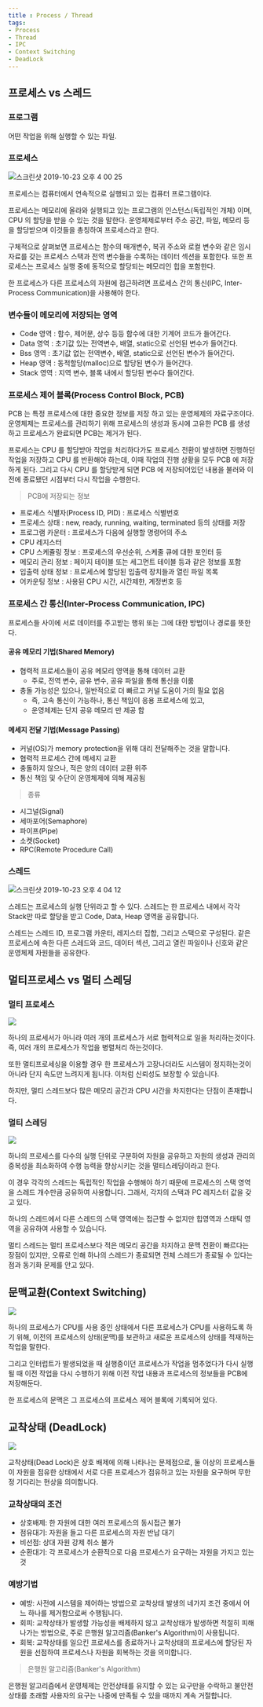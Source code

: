 ```yaml
---
title : Process / Thread
tags:
- Process
- Thread
- IPC
- Context Switching
- DeadLock
---  
```


## 프로세스 vs 스레드

### 프로그램

어떤 작업을 위해 실행할 수 있는 파일.

### 프로세스

![스크린샷 2019-10-23 오후 4 00 25](https://user-images.githubusercontent.com/44635266/67366333-414a1700-f5ae-11e9-855c-6ebc40c3740c.png)

프로세스는 컴퓨터에서 연속적으로 실행되고 있는 컴퓨터 프로그램이다.

프로세스는 메모리에 올라와 실행되고 있는 프로그램의 인스턴스(독립적인 개체)
이며, CPU 의 할당을 받을 수 있는 것을 말한다. 운영체제로부터 주소 공간, 파일, 메모리 등을 할당받으며 이것들을 총칭하여 프로세스라고 한다.

구체적으로 살펴보면 프로세스는 함수의 매개변수, 복귀 주소와 로컬 변수와 같은 임시 자료를 갖는 프로세스 스택과 전역 변수들을 수록하는 데이터 섹션을 포함한다. 또한 프로세스는 프로세스 실행 중에 동적으로 할당되는 메모리인 힙을 포함한다.

한 프로세스가 다른 프로세스의 자원에 접근하려면 프로세스 간의 통신(IPC, Inter-Process Communication)을 사용해야 한다.

### 변수들이 메모리에 저장되는 영역

* Code 영역 : 함수, 제어문, 상수 등등 함수에 대한 기계어 코드가 들어간다.
* Data 영역 : 초기값 있는 전역변수, 배열, static으로 선언된 변수가 들어간다.
* Bss 영역 : 초기값 없는 전역변수, 배열, static으로 선언된 변수가 들어간다.
* Heap 영역 : 동적할당(malloc)으로 할당된 변수가 들어간다.
* Stack 영역 : 지역 변수, 블록 내에서 할당된 변수다 들어간다.

### 프로세스 제어 블록(Process Control Block, PCB)

PCB 는 특정 프로세스에 대한 중요한 정보를 저장 하고 있는 운영체제의 자료구조이다. 운영체제는 프로세스를 관리하기 위해 프로세스의 생성과 동시에 고유한 PCB 를 생성 하고 프로세스가 완료되면 PCB는 제거가 된다.

프로세스는 CPU 를 할당받아 작업을 처리하다가도 프로세스 전환이 발생하면 진행하던 작업을 저장하고 CPU 를 반환해야 하는데, 이때 작업의 진행 상황을 모두 PCB 에 저장하게 된다. 그리고 다시 CPU 를 할당받게 되면 PCB 에 저장되어있던 내용을 불러와 이전에 종료됐던 시점부터 다시 작업을 수행한다.

> PCB에 저장되는 정보

* 프로세스 식별자(Process ID, PID) : 프로세스 식별번호
* 프로세스 상태 : new, ready, running, waiting, terminated 등의 상태를 저장
* 프로그램 카운터 : 프로세스가 다음에 실행할 명령어의 주소
* CPU 레지스터
* CPU 스케쥴링 정보 : 프로세스의 우선순위, 스케줄 큐에 대한 포인터 등
* 메모리 관리 정보 : 페이지 테이블 또는 세그먼트 테이블 등과 같은 정보를 포함
* 입출력 상태 정보 : 프로세스에 할당된 입출력 장치들과 열린 파일 목록
* 어카운팅 정보 : 사용된 CPU 시간, 시간제한, 계정번호 등

### 프로세스 간 통신(Inter-Process Communication, IPC)

프로세스들 사이에 서로 데이터를 주고받는 행위 또는 그에 대한 방법이나 경로를 뜻한다.

#### 공유 메모리 기법(Shared Memory)

* 협력적 프로세스들이 공유 메모리 영역을 통해 데이터 교환
  * 주로, 전역 변수, 공유 변수, 공유 파일을 통해 통신을 이룸
* 충돌 가능성은 있으나, 일반적으로 더 빠르고 커널 도움이 거의 필요 없음
  * 즉, 고속 통신이 가능하나, 통신 책임이 응용 프로세스에 있고, 
  * 운영체제는 단지 공유 메모리 만 제공 함

#### 메세지 전달 기법(Message Passing)

* 커널(OS)가 memory protection을 위해 대리 전달해주는 것을 말합니다.
* 협력적 프로세스 간에 메세지 교환
* 충돌하지 않으나, 적은 양의 데이터 교환 위주
* 통신 책임 및 수단이 운영체제에 의해 제공됨

> 종류

* 시그널(Signal)
* 세마포어(Semaphore)
* 파이프(Pipe)
* 소켓(Socket)
* RPC(Remote Procedure Call)

### 스레드

![스크린샷 2019-10-23 오후 4 04 12](https://user-images.githubusercontent.com/44635266/67366618-c8978a80-f5ae-11e9-8bfe-3545c084f36c.png)

스레드는 프로세스의 실행 단위라고 할 수 있다. 스레드는 한 프로세스 내에서 각각 Stack만 따로 할당을 받고 Code, Data, Heap 영역을 공유합니다.

스레드는 스레드 ID, 프로그램 카운터, 레지스터 집합, 그리고 스택으로 구성된다. 같은 프로세스에 속한 다른 스레드와 코드, 데이터 섹션, 그리고 열린 파일이나 신호와 같은 운영체제 자원들을 공유한다.


## 멀티프로세스 vs 멀티 스레딩

### 멀티 프로세스

![](https://user-images.githubusercontent.com/44635266/67367760-1a411480-f5b1-11e9-917d-f06d76e25344.png)

하나의 프로세서가 아니라 여러 개의 프로세스가 서로 협력적으로 일을 처리하는것이다. 즉, 여러 개의 프로세스가 작업을 병렬처리 하는것이다.

또한 멀티프로세싱을 이용할 경우 한 프로세스가 고장나더라도 시스템이 정지하는것이 아니라 단지 속도만 느려지게 됩니다. 이처럼 신뢰성도 보장할 수 있습니다.

하지만, 멀티 스레드보다 많은 메모리 공간과 CPU 시간을 차지한다는 단점이 존재합니다.

### 멀티 스레딩

![](https://user-images.githubusercontent.com/44635266/67368282-05b14c00-f5b2-11e9-9cc2-245551555d57.png)

하나의 프로세스를 다수의 실행 단위로 구분하여 자원을 공유하고 자원의 생성과 관리의 중복성을 최소화하여 수행 능력을 향상시키는 것을 멀티스레딩이라고 한다.

이 경우 각각의 스레드는 독립적인 작업을 수행해야 하기 때문에 프로세스의 스택 영역을 스레드 개수만큼 공유하여 사용합니다. 그래서, 각자의 스택과 PC 레지스터 값을 갖고 있다.

하나의 스레드에서 다른 스레드의 스택 영역에는 접근할 수 없지만 힙영역과 스태틱 영역을 공유하여 사용할 수 있습니다.

멀티 스레드는 멀티 프로세스보다 적은 메모리 공간을 차지하고 문맥 전환이 빠르다는 장점이 있지만, 오류로 인해 하나의 스레드가 종료되면 전체 스레드가 종료될 수 있다는 점과 동기화 문제를 안고 있다.

## 문맥교환(Context Switching)

![](https://user-images.githubusercontent.com/44635266/67374442-2383ae80-f5bc-11e9-8995-6b5b8f425e8b.png)

하나의 프로세스가 CPU를 사용 중인 상태에서 다른 프로세스가 CPU를 사용하도록 하기 위해, 이전의 프로세스의 상태(문맥)를 보관하고 새로운 프로세스의 상태를 적재하는 작업을 말한다.

그리고 인터럽트가 발생되었을 때 실행중이던 프로세스가 작업을 멈추었다가 다시 실행될 때 이전 작업을 다시 수행하기 위해 이전 작업 내용과 프로세스의 정보들을 PCB에 저장해둔다.

한 프로세스의 문맥은 그 프로세스의 프로세스 제어 블록에 기록되어 있다.

## 교착상태 (DeadLock)

![](https://user-images.githubusercontent.com/44635266/67373783-2c27b500-f5bb-11e9-9891-54106ad88165.png)

교착상태(Dead Lock)은 상호 배제에 의해 나타나는 문제점으로, 둘 이상의 프로세스들이 자원을 점유한 상태에서 서로 다른 프로세스가 점유하고 있는 자원을 요구하며 무한정 기다리는 현상을 의미합니다. 

### 교착상태의 조건

- 상호배제: 한 자원에 대한 여러 프로세스의 동시접근 불가
- 점유대기: 자원을 들고 다른 프로세스의 자원 반납 대기
- 비선점: 상대 자원 강제 취소 불가
- 순환대기: 각 프로세스가 순환적으로 다음 프로세스가 요구하는 자원을 가지고 있는 것

### 예방기법

- 예방: 사전에 시스템을 제어하는 방법으로 교착상태 발생의 네가지 조건 중에서 어느 하나를 제거함으로써 수행됩니다.
- 회피: 교착상태가 발생할 가능성을 배제하지 않고 교착상태가 발생하면 적절히 피해나가는 방법으로, 주로 은행원 알고리즘(Banker's Algorithm)이 사용됩니다.
- 회복: 교착상태를 일으킨 프로세스를 종료하거나 교착상태의 프로세스에 할당된 자원을 선점하여 프로세스나 자원을 회복하는 것을 의미합니다.

> 은행원 알고리즘(Banker's Algorithm)

은행원 알고리즘에서 운영체제는 안전상태를 유지할 수 있는 요구만을 수락하고 불안전 상태를 초래할 사용자의 요구는 나중에 만족될 수 있을 때까지 계속 거절합니다.

